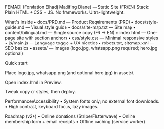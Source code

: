 FEMADI (Fondation Elhadj Madifing Diane) — Static Site (FR/EN)
Stack: Plain HTML + CSS + JS. No frameworks. Ultra-lightweight.

What's inside
• docs/PRD.md — Product Requirements (PRD)
• docs/style-guide.md — Visual style guide
• docs/site-map.txt — Site map
• content/bilingual.md — Single source copy (FR → EN)
• index.html — One-page site with section anchors
• css/style.css — Minimal responsive styles
• js/main.js — Language toggle + UX niceties
• robots.txt, sitemap.xml — SEO basics
• assets/ — Images (logo.jpg, whatsapp.png required; hero.jpg optional)

Quick start

Place logo.jpg, whatsapp.png (and optional hero.jpg) in assets/.

Open index.html in Preview.

Tweak copy or styles, then deploy.

Performance/Accessibility
• System fonts only; no external font downloads.
• High contrast, keyboard focus, lazy images.

Roadmap (v2+)
• Online donations (Stripe/Flutterwave)
• Online membership form + email receipts
• Offline caching (service worker)
